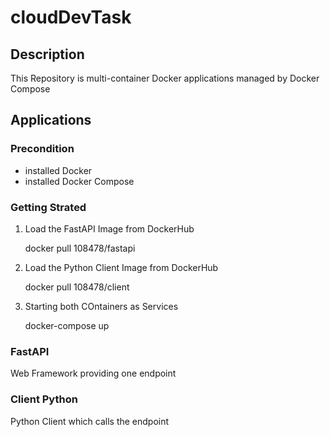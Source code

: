 # cloudDevTask

## Description

This Repository is multi-container Docker applications managed by Docker Compose

## Applications

### Precondition
- installed Docker
- installed Docker Compose

### Getting Strated

1. Load the FastAPI Image from DockerHub

    docker pull 108478/fastapi

2. Load the Python Client Image from DockerHub

    docker pull 108478/client

3. Starting both COntainers as Services

    docker-compose up


### FastAPI 
Web Framework providing one endpoint

#### 

### Client Python
Python Client which calls the endpoint